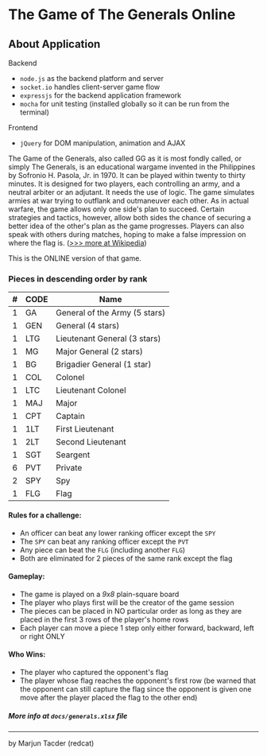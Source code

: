 # The Game of The Generals Online

## About Application

Backend
- `node.js` as the backend platform and server
- `socket.io` handles client-server game flow
- `expressjs` for the backend application framework
- `mocha` for unit testing (installed globally so it can be run from the terminal)

Frontend
- `jQuery` for DOM manipulation, animation and AJAX

The Game of the Generals, also called GG as it is most fondly called, or simply The Generals, is an educational wargame invented in the Philippines by Sofronio H. Pasola, Jr. in 1970. It can be played within twenty to thirty minutes. It is designed for two players, each controlling an army, and a neutral arbiter or an adjutant. It needs the use of logic. The game simulates armies at war trying to outflank and outmaneuver each other. As in actual warfare, the game allows only one side's plan to succeed. Certain strategies and tactics, however, allow both sides the chance of securing a better idea of the other's plan as the game progresses. Players can also speak with others during matches, hoping to make a false impression on where the flag is. ([>>> more at Wikipedia](http://en.wikipedia.org/wiki/Game_of_the_Generals "The Game of the Generals"))

This is the ONLINE version of that game.

### Pieces in descending order by rank

| # |  CODE | Name                           |
|:-:| ----- | ------------------------------ |
| 1 | GA    | General of the Army (5 stars)  |
| 1 | GEN   | General (4 stars)              |
| 1 | LTG   | Lieutenant General (3 stars)   |
| 1 | MG    | Major General (2 stars)        |
| 1 | BG    | Brigadier General (1 star)     |
| 1 | COL   | Colonel                        |
| 1 | LTC   | Lieutenant Colonel             |
| 1 | MAJ   | Major                          |
| 1 | CPT   | Captain                        |
| 1 | 1LT   | First Lieutenant               |
| 1 | 2LT   | Second Lieutenant              |
| 1 | SGT   | Seargent                       |
| 6 | PVT   | Private                        |
| 2 | SPY   | Spy                            |
| 1 | FLG   | Flag                           |

#### Rules for a challenge:
- An officer can beat any lower ranking officer except the `SPY`
- The `SPY` can beat any ranking officer except the `PVT`
- Any piece can beat the `FLG` (including another `FLG`)
- Both are eliminated for 2 pieces of the same rank except the flag

#### Gameplay:
- The game is played on a *9x8* plain-square board
- The player who plays first will be the creator of the game session
- The pieces can be placed in NO particular order as long as they are placed in the first 3 rows of the player's home rows
- Each player can move a piece 1 step only either forward, backward, left or right ONLY

#### Who Wins:
- The player who captured the opponent's flag
- The player whose flag reaches the opponent's first row (be warned that the opponent can still capture the flag since the opponent is given one move after the player placed the flag to the other end)

##### More info at `docs/generals.xlsx` file


-------------------------
by Marjun Tacder (redcat)
